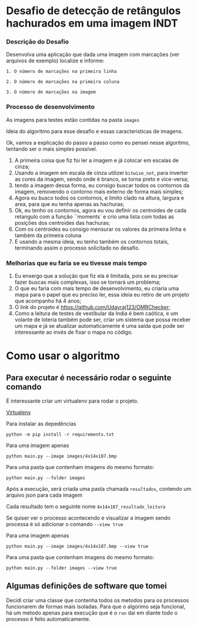 # Desafio de detecção de retângulos hachurados em uma imagem INDT

### Descrição do Desafio

Desenvolva uma aplicação que dada uma imagem com marcações (ver arquivos de exemplo) localize e informe:

    1. O número de marcações na primeira linha

    2. O número de marcações na primeira coluna

    3. O número de marcações na imagem


### Processo de desenvolvimento

As imagens para testes estão contidas na pasta ``images``

Ideia do algoritmo para esse desafio e essas caracteristicas de imagens.

Ok, vamos a explicação do passo a passo como eu pensei nesse algoritmo, tentando ser o mais simples possível.

1. A primeira coisa que fiz foi ler a imagem e já colocar em escalas de cinza;
2. Usando a imagem em escala de cinza utilizei ``bitwise_not``, para inverter as cores da imagem, sendo onde é branco,
   se torna preto e
   vice-versa;
3. tendo a imagem dessa forma, eu consigo buscar todos os contornos da imagem, removendo o contorno mais externo de
   forma mais simples;
4. Agora eu busco todos os contornos, e limito clado na altura, largura e area, para que eu tenha apenas as hachuras;
5. Ok, eu tenho os contornos, agora eu vou definir os centroides de cada retangulo com a função ``moments` e crio uma
   lista com todas as posições dos centroides das hachuras;
6. Com os centroides eu consigo mensurar os valores da primeira linha e também da primeira coluna
7. E usando a mesma ideia, eu tenho também os contornos totais, terminando assim o processo solicitado no desafio.

### Melhorias que eu faria se eu tivesse mais tempo

1. Eu enxergo que a solução que fiz ela é limitada, pois se eu precisar fazer buscas mais complexas, isso se tornará um
   problema;
2. O que eu faria com mais tempo de desenvolvimento, eu criaria uma mapa para o papel que eu preciso ler, essa ideia eu
   retiro de um projeto que acompanho há 4 anos;
3. O link do projeto é https://github.com/Udayraj123/OMRChecker;
4. Como a leitura de testes de vestibular da India é bem caótica, e um volante de loteria também pode ser, criar um
   sistema que possa receber um mapa e já se atualizar automaticamente é uma saída que pode ser interessante ao invés de
   fixar o mapa no código.

# Como usar o algoritmo

## Para executar é necessário rodar o seguinte comando

É interessante criar um virtualenv para rodar o projeto.

[Virtualenv](https://docs.python.org/3/library/venv.html)

Para instalar as depedências

``
python -m pip install -r requirements.txt
``

Para uma imagem apenas

``
python main.py --image images/4x14x187.bmp
``

Para uma pasta que contenham imagens do mesmo formato:

``
python main.py --folder images
``

Após a execução, será criada uma pasta chamada ``resultados``, contendo um arquivo json para cada imagem

Cada resultado tem o seguinte nome ``4x14x187_resultado_leitura``

Se quiser ver o processo acontecendo e visualizar a imagem sendo processa é só adicionar o comando ``--view true``

Para uma imagem apenas

``
python main.py --image images/4x14x187.bmp --view true
``

Para uma pasta que contenham imagens do mesmo formato:

``
python main.py --folder images --view true
``


## Algumas definições de software que tomei


Decidi criar uma classe que contenha todos os metodos para os processos funcionarem de formas mais isoladas.
Para que o algorimo seja funcional, há um metodo apenas para execução que é o ``run`` dai em diante todo o processo é feito automaticamente.
